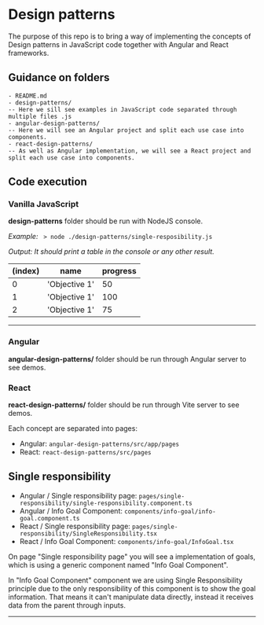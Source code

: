 # Design patterns
The purpose of this repo is to bring a way of implementing the concepts of Design patterns in JavaScript code together with Angular and React frameworks.

## Guidance on folders
```
- README.md
- design-patterns/
-- Here we sill see examples in JavaScript code separated through multiple files .js
- angular-design-patterns/
-- Here we will see an Angular project and split each use case into components.
- react-design-patterns/
-- As well as Angular implementation, we will see a React project and split each use case into components.
```

## Code execution

### Vanilla JavaScript
**design-patterns** folder should be run with NodeJS console.

*Example:* ``` > node ./design-patterns/single-resposibility.js```

*Output: It should print a table in the console or any other result.*

| (index) | name | progress |
|---| --- | --- |
| 0 | 'Objective 1' | 50 |
| 1 | 'Objective 1' | 100 |
| 2 | 'Objective 1' | 75 |

---

### Angular
**angular-design-patterns/** folder should be run through Angular server to see demos.

### React
**react-design-patterns/** folder should be run through Vite server to see demos.

Each concept are separated into pages: 
- Angular: ```angular-design-patterns/src/app/pages```
- React: ```react-design-patterns/src/pages```

## Single responsibility
- Angular / Single responsibility page: ```pages/single-responsibility/single-responsibility.component.ts```
- Angular / Info Goal Component: ```components/info-goal/info-goal.component.ts```
- React / Single responsibility page: ```pages/single-responsibility/SingleResponsibility.tsx```
- React / Info Goal Component: ```components/info-goal/InfoGoal.tsx```

On page "Single responsibility page" you will see a implementation of goals,
which is using a generic component named "Info Goal Component".

In "Info Goal Component" component we are using Single Responsibility principle due to the only responsibility of this component is to show the goal information. That means it can't manipulate data directly, instead it receives data from the parent through inputs.

---

